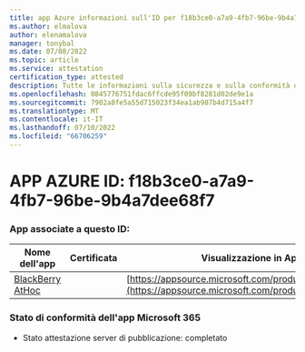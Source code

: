 ```yaml
---
title: app Azure informazioni sull'ID per f18b3ce0-a7a9-4fb7-96be-9b4a7dee68f7
ms.author: elmalova
author: elenamalova
manager: tonybal
ms.date: 07/08/2022
ms.topic: article
ms.service: attestation
certification_type: attested
description: Tutte le informazioni sulla sicurezza e sulla conformità disponibili per f18b3ce0-a7a9-4fb7-96be-9b4a7dee68f7.
ms.openlocfilehash: 0845776751fdac6ffcde95f09bf8281d02de9e1a
ms.sourcegitcommit: 7902a8fe5a55d715023f34ea1ab987b4d715a4f7
ms.translationtype: MT
ms.contentlocale: it-IT
ms.lasthandoff: 07/10/2022
ms.locfileid: "66706259"
---
```

# <a name="azure-app-id-f18b3ce0-a7a9-4fb7-96be-9b4a7dee68f7"></a>APP AZURE ID: f18b3ce0-a7a9-4fb7-96be-9b4a7dee68f7


### <a name="apps-associated-with-this-id"></a>App associate a questo ID:
| **Nome dell'app** | **Certificata** | **Visualizzazione in AppSource** |
|--------------|---------------|-----------------------|
| [BlackBerry AtHoc](../forward/WA200003065.md) |  | [https://appsource.microsoft.com/product/office/WA200003065](https://appsource.microsoft.com/product/office/WA200003065) |

### <a name="microsoft-365-app-compliance-status"></a>Stato di conformità dell'app Microsoft 365
- Stato attestazione server di pubblicazione: completato
